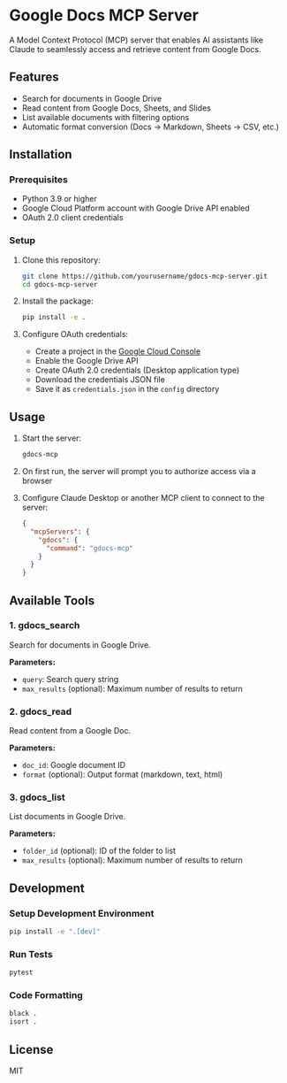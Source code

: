 # Google Docs MCP Server

A Model Context Protocol (MCP) server that enables AI assistants like Claude to seamlessly access and retrieve content from Google Docs.

## Features

- Search for documents in Google Drive
- Read content from Google Docs, Sheets, and Slides
- List available documents with filtering options
- Automatic format conversion (Docs → Markdown, Sheets → CSV, etc.)

## Installation

### Prerequisites

- Python 3.9 or higher
- Google Cloud Platform account with Google Drive API enabled
- OAuth 2.0 client credentials

### Setup

1. Clone this repository:
   ```bash
   git clone https://github.com/yourusername/gdocs-mcp-server.git
   cd gdocs-mcp-server
   ```

2. Install the package:
   ```bash
   pip install -e .
   ```

3. Configure OAuth credentials:
   - Create a project in the [Google Cloud Console](https://console.cloud.google.com/)
   - Enable the Google Drive API
   - Create OAuth 2.0 credentials (Desktop application type)
   - Download the credentials JSON file
   - Save it as `credentials.json` in the `config` directory

## Usage

1. Start the server:
   ```bash
   gdocs-mcp
   ```

2. On first run, the server will prompt you to authorize access via a browser

3. Configure Claude Desktop or another MCP client to connect to the server:
   ```json
   {
     "mcpServers": {
       "gdocs": {
         "command": "gdocs-mcp"
       }
     }
   }
   ```

## Available Tools

### 1. gdocs_search

Search for documents in Google Drive.

**Parameters:**
- `query`: Search query string
- `max_results` (optional): Maximum number of results to return

### 2. gdocs_read

Read content from a Google Doc.

**Parameters:**
- `doc_id`: Google document ID
- `format` (optional): Output format (markdown, text, html)

### 3. gdocs_list

List documents in Google Drive.

**Parameters:**
- `folder_id` (optional): ID of the folder to list
- `max_results` (optional): Maximum number of results to return

## Development

### Setup Development Environment

```bash
pip install -e ".[dev]"
```

### Run Tests

```bash
pytest
```

### Code Formatting

```bash
black .
isort .
```

## License

MIT 